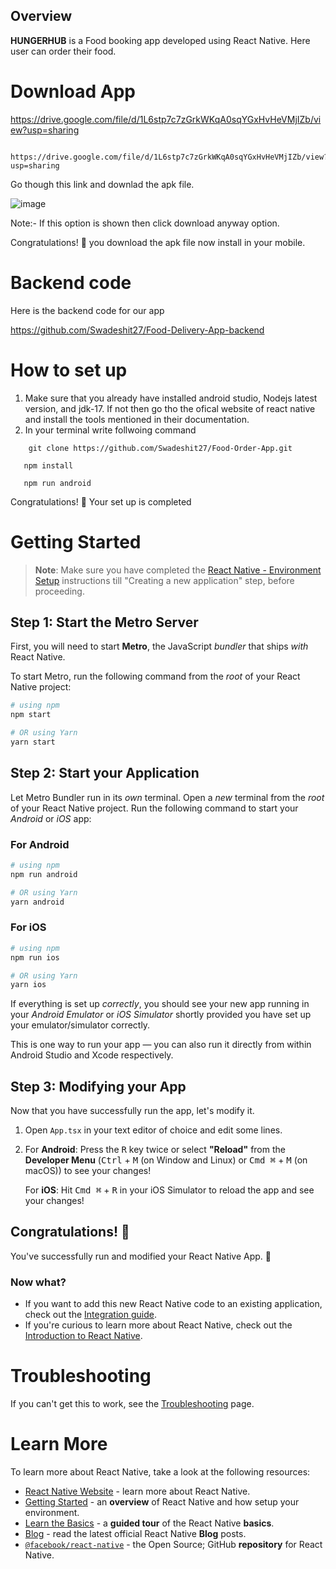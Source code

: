 ## Overview
**HUNGERHUB** is a Food booking app developed using React Native. Here user can order their food.

# Download App

https://drive.google.com/file/d/1L6stp7c7zGrkWKqA0sqYGxHvHeVMjIZb/view?usp=sharing

```
   https://drive.google.com/file/d/1L6stp7c7zGrkWKqA0sqYGxHvHeVMjIZb/view?usp=sharing
```
Go though this link and downlad the apk file. 

![image](https://github.com/Swadeshit27/Food-Order-App/assets/97722877/bdd9b526-624e-48ae-9e8e-118a041a659f)

Note:- If this option is shown then click download anyway option. 

Congratulations! :tada: you download the apk file now install in your mobile.

# Backend code 

Here is the backend code for our app

https://github.com/Swadeshit27/Food-Delivery-App-backend


# How to set up

1. Make sure that you already have installed android studio, Nodejs latest version, and jdk-17. If not then go tho the ofical website of react native and install the tools mentioned in their documentation.
2. In your terminal write follwoing command
   
```
    git clone https://github.com/Swadeshit27/Food-Order-App.git
```

```
   npm install
```

```
   npm run android
```
Congratulations! :tada: Your set up is completed




# Getting Started

>**Note**: Make sure you have completed the [React Native - Environment Setup](https://reactnative.dev/docs/environment-setup) instructions till "Creating a new application" step, before proceeding.

## Step 1: Start the Metro Server

First, you will need to start **Metro**, the JavaScript _bundler_ that ships _with_ React Native.

To start Metro, run the following command from the _root_ of your React Native project:

```bash
# using npm
npm start

# OR using Yarn
yarn start
```

## Step 2: Start your Application

Let Metro Bundler run in its _own_ terminal. Open a _new_ terminal from the _root_ of your React Native project. Run the following command to start your _Android_ or _iOS_ app:

### For Android

```bash
# using npm
npm run android

# OR using Yarn
yarn android
```

### For iOS

```bash
# using npm
npm run ios

# OR using Yarn
yarn ios
```

If everything is set up _correctly_, you should see your new app running in your _Android Emulator_ or _iOS Simulator_ shortly provided you have set up your emulator/simulator correctly.

This is one way to run your app — you can also run it directly from within Android Studio and Xcode respectively.

## Step 3: Modifying your App

Now that you have successfully run the app, let's modify it.

1. Open `App.tsx` in your text editor of choice and edit some lines.
2. For **Android**: Press the <kbd>R</kbd> key twice or select **"Reload"** from the **Developer Menu** (<kbd>Ctrl</kbd> + <kbd>M</kbd> (on Window and Linux) or <kbd>Cmd ⌘</kbd> + <kbd>M</kbd> (on macOS)) to see your changes!

   For **iOS**: Hit <kbd>Cmd ⌘</kbd> + <kbd>R</kbd> in your iOS Simulator to reload the app and see your changes!

## Congratulations! :tada:

You've successfully run and modified your React Native App. :partying_face:

### Now what?

- If you want to add this new React Native code to an existing application, check out the [Integration guide](https://reactnative.dev/docs/integration-with-existing-apps).
- If you're curious to learn more about React Native, check out the [Introduction to React Native](https://reactnative.dev/docs/getting-started).

# Troubleshooting

If you can't get this to work, see the [Troubleshooting](https://reactnative.dev/docs/troubleshooting) page.

# Learn More

To learn more about React Native, take a look at the following resources:

- [React Native Website](https://reactnative.dev) - learn more about React Native.
- [Getting Started](https://reactnative.dev/docs/environment-setup) - an **overview** of React Native and how setup your environment.
- [Learn the Basics](https://reactnative.dev/docs/getting-started) - a **guided tour** of the React Native **basics**.
- [Blog](https://reactnative.dev/blog) - read the latest official React Native **Blog** posts.
- [`@facebook/react-native`](https://github.com/facebook/react-native) - the Open Source; GitHub **repository** for React Native.
